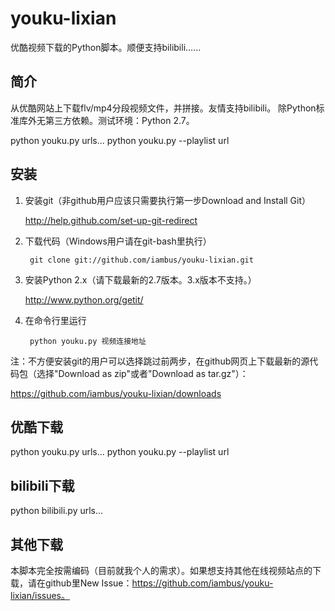 youku-lixian
=============
优酷视频下载的Python脚本。顺便支持bilibili……

简介
----
从优酷网站上下载flv/mp4分段视频文件，并拼接。友情支持bilibili。
除Python标准库外无第三方依赖。测试环境：Python 2.7。

python youku.py urls...
python youku.py --playlist url

安装
----

1. 安装git（非github用户应该只需要执行第一步Download and Install Git）

      http://help.github.com/set-up-git-redirect

2. 下载代码（Windows用户请在git-bash里执行）

        git clone git://github.com/iambus/youku-lixian.git

3. 安装Python 2.x（请下载最新的2.7版本。3.x版本不支持。）

      http://www.python.org/getit/

4. 在命令行里运行

        python youku.py 视频连接地址

注：不方便安装git的用户可以选择跳过前两步，在github网页上下载最新的源代码包（选择"Download as zip"或者"Download as tar.gz"）：

https://github.com/iambus/youku-lixian/downloads

优酷下载
--------

python youku.py urls...
python youku.py --playlist url

bilibili下载
------------

python bilibili.py urls...

其他下载
--------

本脚本完全按需编码（目前就我个人的需求）。如果想支持其他在线视频站点的下载，请在github里New Issue：https://github.com/iambus/youku-lixian/issues。


